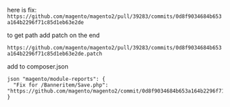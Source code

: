 here is fix:
`https://github.com/magento/magento2/pull/39283/commits/0d8f9034684b653a164b2296f71c85d1eb63e2de`

to get path add patch on the end

`https://github.com/magento/magento2/pull/39283/commits/0d8f9034684b653a164b2296f71c85d1eb63e2de.patch`

add to composer.json 

```
json "magento/module-reports": {
  "Fix for /Banneritem/Save.php": "https://github.com/magento/magento2/commit/0d8f9034684b653a164b2296f71c85d1eb63e2de.patch"
}
```
